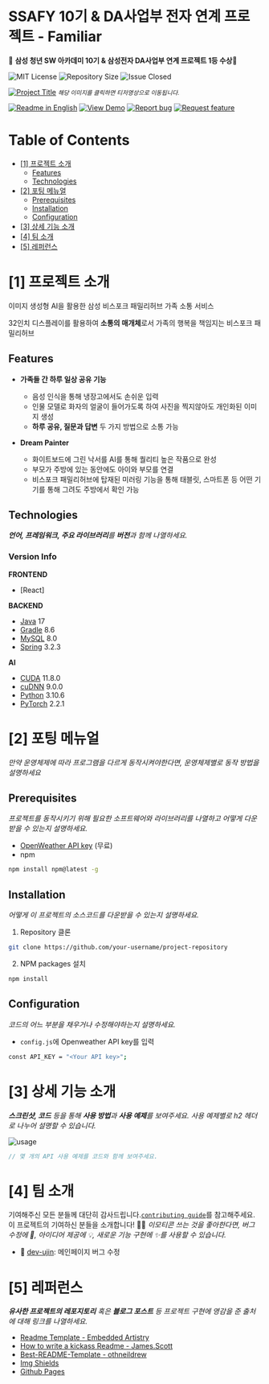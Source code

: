 # SSAFY 10기 & DA사업부 전자 연계 프로젝트 - Familiar
👑 **삼성 청년 SW 아카데미 10기 & 삼성전자 DA사업부 연계 프로젝트 1등 수상**👑

<!--배지-->
![MIT License][license-shield] ![Repository Size][repository-size-shield] ![Issue Closed][issue-closed-shield]

<!--프로젝트 대문 이미지-->
[![Project Title](https://lab.ssafy.com/s10-s-project/S10P21S003/-/raw/master/docs/%EC%84%9C%EB%B9%84%EC%8A%A4%EC%86%8C%EA%B0%9C.png)](https://www.youtube.com/watch?v=DGH4enc_nlA)
<small>_해당 이미지를 클릭하면 티저영상으로 이동됩니다._</small>

<!--프로젝트 버튼-->
 [![Readme in English][readme-eng-shield]][readme-eng-url] [![View Demo][view-demo-shield]][view-demo-url] [![Report bug][report-bug-shield]][report-bug-url] [![Request feature][request-feature-shield]][request-feature-url]

<!--목차-->
# Table of Contents
- [[1] 프로젝트 소개](#1-프로젝트-소개)
  - [Features](#features)
  - [Technologies](#technologies)
- [[2] 포팅 메뉴얼](#2-포팅-메뉴얼)
  - [Prerequisites](#prerequisites)
  - [Installation](#installation)
  - [Configuration](#configuration)
- [[3] 상세 기능 소개](#3-상세-기능-소개)
- [[4] 팀 소개](#4-팀-소개)
- [[5] 레퍼런스](#5-레퍼런스)


# [1] 프로젝트 소개

이미지 생성형 AI을 활용한 삼성 비스포크 패밀리허브 가족 소통 서비스

32인치 디스플레이를 활용하여 **소통의 매개체**로서 가족의 행복을 책임지는 비스포크 패밀리허브


## Features

- **가족들 간 하루 일상 공유 기능**
  - 음성 인식을 통해 냉장고에서도 손쉬운 입력
  - 인물 모델로 화자의 얼굴이 들어가도록 하여 사진을 찍지않아도 개인화된 이미지 생성
  - **하루 공유, 질문과 답변** 두 가지 방법으로 소통 가능

- **Dream Painter**
  - 화이트보드에 그린 낙서를 AI를 통해 퀄리티 높은 작품으로 완성
  - 부모가 주방에 있는 동안에도 아이와 부모를 연결
  - 비스포크 패밀리허브에 탑재된 미러링 기능을 통해 태블릿, 스마트폰 등 어떤 기기를 통해 그려도 주방에서 확인 가능


## Technologies
***언어, 프레임워크, 주요 라이브러리**를 **버전**과 함께 나열하세요.*

### Version Info
**FRONTEND**
- [React]

**BACKEND**
- [Java](https://www.java.com/ko/) 17
- [Gradle](https://gradle.org/) 8.6
- [MySQL](https://www.mysql.com/) 8.0
- [Spring](https://spring.io/) 3.2.3

**AI**
- [CUDA](https://developer.nvidia.com/cuda-toolkit) 11.8.0
- [cuDNN](https://developer.nvidia.com/cudnn) 9.0.0
- [Python](https://www.python.org/) 3.10.6
- [PyTorch](https://pytorch.org/) 2.2.1

# [2] 포팅 메뉴얼
*만약 운영체제에 따라 프로그램을 다르게 동작시켜야한다면, 운영체제별로 동작 방법을 설명하세요*

## Prerequisites
*프로젝트를 동작시키기 위해 필요한 소프트웨어와 라이브러리를 나열하고 어떻게 다운받을 수 있는지 설명하세요.*

- [OpenWeather API key](https://openweathermap.org/) (무료)
- npm
```bash
npm install npm@latest -g
```

## Installation
*어떻게 이 프로젝트의 소스코드를 다운받을 수 있는지 설명하세요.*
1. Repository 클론
```bash
git clone https://github.com/your-username/project-repository
```
2. NPM packages 설치
```bash
npm install
```

## Configuration
*코드의 어느 부분을 채우거나 수정해야하는지 설명하세요.*
- `config.js`에 Openweather API key를 입력
```bash
const API_KEY = "<Your API key>";
```



# [3] 상세 기능 소개
***스크린샷, 코드** 등을 통해 **사용 방법**과 **사용 예제**를 보여주세요. 사용 예제별로 h2 헤더로 나누어 설명할 수 있습니다.*

![usage](img/usage.png)

```java
// 몇 개의 API 사용 예제를 코드와 함께 보여주세요.
```



# [4] 팀 소개
기여해주신 모든 분들께 대단히 감사드립니다.[`contributing guide`][contribution-url]를 참고해주세요.
이 프로젝트의 기여하신 분들을 소개합니다! 🙆‍♀️
*이모티콘 쓰는 것을 좋아한다면, 버그 수정에 🐞, 아이디어 제공에 💡, 새로운 기능 구현에 ✨를 사용할 수 있습니다.*
- 🐞 [dev-ujin](https://github.com/dev-ujin): 메인페이지 버그 수정



# [5] 레퍼런스
***유사한 프로젝트의 레포지토리** 혹은 **블로그 포스트** 등 프로젝트 구현에 영감을 준 출처에 대해 링크를 나열하세요.*

- [Readme Template - Embedded Artistry](https://embeddedartistry.com/blog/2017/11/30/embedded-artistry-readme-template/)
- [How to write a kickass Readme - James.Scott](https://dev.to/scottydocs/how-to-write-a-kickass-readme-5af9)
- [Best-README-Template - othneildrew](https://github.com/othneildrew/Best-README-Template#prerequisites)
- [Img Shields](https://shields.io/)
- [Github Pages](https://pages.github.com/)



<!--Url for Badges-->
[license-shield]: https://img.shields.io/github/license/dev-ujin/readme-template?labelColor=D8D8D8&color=04B4AE
[repository-size-shield]: https://img.shields.io/github/repo-size/dev-ujin/readme-template?labelColor=D8D8D8&color=BE81F7
[issue-closed-shield]: https://img.shields.io/github/issues-closed/dev-ujin/readme-template?labelColor=D8D8D8&color=FE9A2E

<!--Url for Buttons-->
[readme-eng-shield]: https://img.shields.io/badge/-readme%20in%20english-2E2E2E?style=for-the-badge
[view-demo-shield]: https://img.shields.io/badge/-%F0%9F%98%8E%20view%20demo-F3F781?style=for-the-badge
[view-demo-url]: https://dev-ujin.github.io
[report-bug-shield]: https://img.shields.io/badge/-%F0%9F%90%9E%20report%20bug-F5A9A9?style=for-the-badge
[report-bug-url]: https://github.com/dev-ujin/readme-template/issues
[request-feature-shield]: https://img.shields.io/badge/-%E2%9C%A8%20request%20feature-A9D0F5?style=for-the-badge
[request-feature-url]: https://github.com/dev-ujin/readme-template/issues

<!--URLS-->
[license-url]: LICENSE.md
[contribution-url]: CONTRIBUTION.md
[readme-eng-url]: ../README.md
